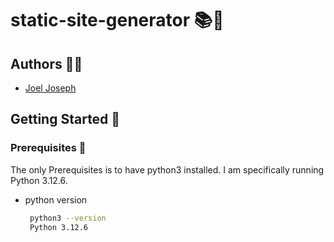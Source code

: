 # static-site-generator 📚🤖

## Authors 🙋‍♂️

- [Joel Joseph](https://www.github.com/joeljosephwebdev)

## Getting Started 💫


### Prerequisites 🚀

The only Prerequisites is to have python3 installed. I am specifically running Python 3.12.6.

* python version
   ```sh
    python3 --version  
    Python 3.12.6
